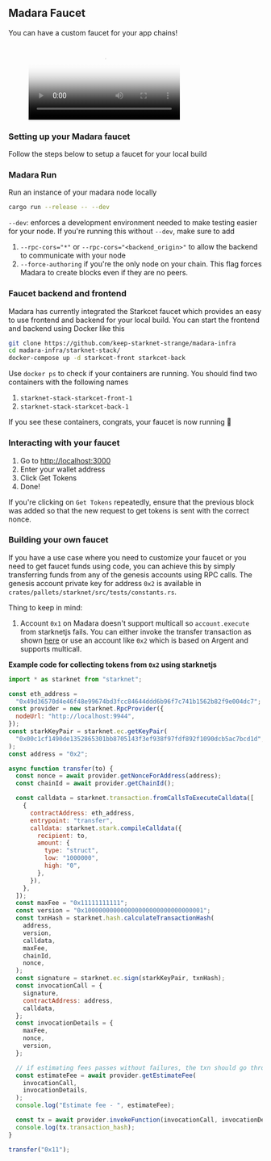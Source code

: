 ## Madara Faucet

You can have a custom faucet for your app chains!

<figure class="video_container">
  <video controls="true" allowfullscreen="true" poster="videos/starkcet_demo.mp4">
    <source src="videos/starkcet_demo.mp4" type="video/mp4">
  </video>
</figure>

### Setting up your Madara faucet

Follow the steps below to setup a faucet for your local build

### Madara Run

Run an instance of your madara node locally

```bash
cargo run --release -- --dev
```

`--dev`: enforces a development environment needed to make testing easier for
your node. If you're running this without `--dev`, make sure to add

1. `--rpc-cors="*"` or `--rpc-cors="<backend_origin>"` to allow the backend to
   communicate with your node
2. `--force-authoring` if you're the only node on your chain. This flag forces
   Madara to create blocks even if they are no peers.

### Faucet backend and frontend

Madara has currently integrated the Starkcet faucet which provides an easy to
use frontend and backend for your local build. You can start the frontend and
backend using Docker like this

```bash
git clone https://github.com/keep-starknet-strange/madara-infra
cd madara-infra/starknet-stack/
docker-compose up -d starkcet-front starkcet-back
```

Use `docker ps` to check if your containers are running. You should find two
containers with the following names

1. `starknet-stack-starkcet-front-1`
2. `starknet-stack-starkcet-back-1`

If you see these containers, congrats, your faucet is now running 🎉

### Interacting with your faucet

1. Go to <http://localhost:3000>
2. Enter your wallet address
3. Click Get Tokens
4. Done!

If you're clicking on `Get Tokens` repeatedly, ensure that the previous block
was added so that the new request to get tokens is sent with the correct nonce.

### Building your own faucet

If you have a use case where you need to customize your faucet or you need to
get faucet funds using code, you can achieve this by simply transferring funds
from any of the genesis accounts using RPC calls. The genesis account private
key for address `0x2` is available in
`crates/pallets/starknet/src/tests/constants.rs`.

Thing to keep in mind:

1. Account `0x1` on Madara doesn't support multicall so `account.execute` from
   starknetjs fails. You can either invoke the transfer transaction as shown
   [here](https://github.com/keep-starknet-strange/madara/blob/c916046adf9d7ea52131442090fae654ba6b234d/tests/util/starknet.ts#L241)
   or use an account like `0x2` which is based on Argent and supports multicall.

**Example code for collecting tokens from `0x2` using starknetjs**

```javascript
import * as starknet from "starknet";

const eth_address =
  "0x49d36570d4e46f48e99674bd3fcc84644ddd6b96f7c741b1562b82f9e004dc7";
const provider = new starknet.RpcProvider({
  nodeUrl: "http://localhost:9944",
});
const starkKeyPair = starknet.ec.getKeyPair(
  "0x00c1cf1490de1352865301bb8705143f3ef938f97fdf892f1090dcb5ac7bcd1d",
);
const address = "0x2";

async function transfer(to) {
  const nonce = await provider.getNonceForAddress(address);
  const chainId = await provider.getChainId();

  const calldata = starknet.transaction.fromCallsToExecuteCalldata([
    {
      contractAddress: eth_address,
      entrypoint: "transfer",
      calldata: starknet.stark.compileCalldata({
        recipient: to,
        amount: {
          type: "struct",
          low: "1000000",
          high: "0",
        },
      }),
    },
  ]);
  const maxFee = "0x11111111111";
  const version = "0x100000000000000000000000000000001";
  const txnHash = starknet.hash.calculateTransactionHash(
    address,
    version,
    calldata,
    maxFee,
    chainId,
    nonce,
  );
  const signature = starknet.ec.sign(starkKeyPair, txnHash);
  const invocationCall = {
    signature,
    contractAddress: address,
    calldata,
  };
  const invocationDetails = {
    maxFee,
    nonce,
    version,
  };

  // if estimating fees passes without failures, the txn should go through
  const estimateFee = await provider.getEstimateFee(
    invocationCall,
    invocationDetails,
  );
  console.log("Estimate fee - ", estimateFee);

  const tx = await provider.invokeFunction(invocationCall, invocationDetails);
  console.log(tx.transaction_hash);
}

transfer("0x11");
```
